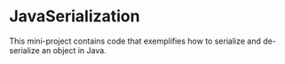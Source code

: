 # JavaSerialization
This mini-project contains code that exemplifies how to serialize and de-serialize an object in Java. 
